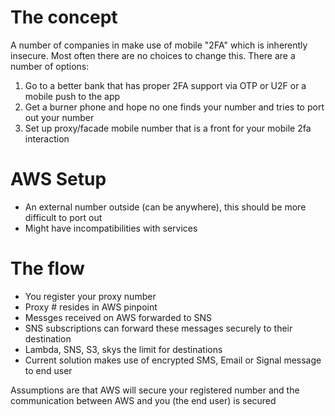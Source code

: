 # The concept

A number of companies in make use of mobile "2FA" which is inherently insecure. Most often there are no choices to change this.
There are a number of options:
1. Go to a better bank that has proper 2FA support via OTP or U2F or a mobile push to the app
2. Get a burner phone and hope no one finds your number and tries to port out your number
3. Set up proxy/facade mobile number that is a front for your mobile 2fa interaction

# AWS Setup 
- An external number outside (can be anywhere), this should be more difficult to port out
- Might have incompatibilities with services

# The flow
- You register your proxy number
- Proxy # resides in AWS pinpoint
- Messges received on AWS forwarded to SNS
- SNS subscriptions can forward these messages securely to their destination
- Lambda, SNS, S3, skys the limit for destinations
- Current solution makes use of encrypted SMS, Email or Signal message to end user

Assumptions are that AWS will secure your registered number and the communication between AWS and you (the end user) is secured
